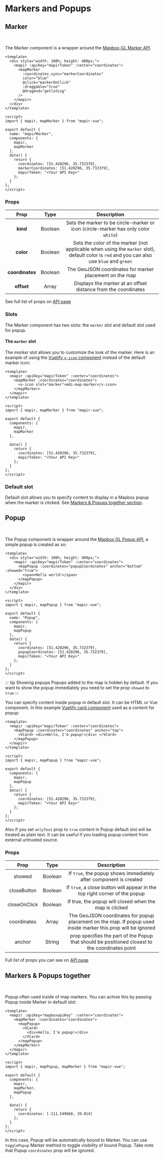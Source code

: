 # Markers and Popups

## Marker

<br />

<ClientOnly>
  <Marker2 />
</ClientOnly>

The Marker component is a wrapper around the [Mapbox-GL Marker API](https://docs.mapbox.com/mapbox-gl-js/api/#marker).

```vue
<template>
  <div style="width: 100%; height: 400px;">
    <mapir :apiKey="mapirToken" :center="coordinates">
      <mapMarker
        :coordinates.sync="markerCoordinates"
        color="blue"
        @click="markerOnClick"
        :draggable="true"
        @dragend="getlatLng"
      />
    </mapir>
  </div>
</template>

<script>
import { mapir, mapMarker } from "mapir-vue";

export default {
  name: "mapirMarker",
  components: {
    mapir,
    mapMarker
  },
  data() {
    return {
      coordinates: [51.420296, 35.732379],
      markerCoordinates: [51.420296, 35.732379],
      mapirToken: "<Your API Key>"
    };
  }
};
</script>
```

### Props

|      Prop       |  Type   |                                                                Description                                                                 |
| :-------------: | :-----: | :----------------------------------------------------------------------------------------------------------------------------------------: |
|    **kind**     | Boolean |                             Sets the marker to be circle-marker or icon (circle-marker has only color `white`)                             |
|    **color**    | Boolean | Sets the color of the marker (not applicable when using the `marker` slot), default color is `red` and you can also use `blue` and `green` |
| **coordinates** | Boolean |                                          The GeoJSON coordinates for marker placement on the map                                           |
|   **offset**    |  Array  |                                       Displays the marker at an offset distance from the coordinates                                       |

See full list of props on [API page](/api/marker.md#props)

### Slots

The Marker component has two slots: the `marker` slot and default slot used for popup.

#### The `marker` slot

The _marker_ slot allows you to customize the look of the marker. Here is an example of using the [Vuetify `v-icon` component](https://vuetifyjs.com/en/components/icons) instead of the default marker icon:

```vue
<template>
  <mapir :apiKey="mapirToken" :center="coordinates">
    <mapMarker :coordinates="coordinates">
      <v-icon slot="marker">mdi-map-marker</v-icon>
    </mapMarker>
  </mapir>
</template>

<script>
import { mapir, mapMarker } from "mapir-vue";

export default {
  components: {
    mapir,
    mapMarker
  },

  data() {
    return {
      coordinates: [51.420296, 35.732379],
      mapirToken: "<Your API Key>"
    };
  }
};
</script>
```

### Default slot

Default slot allows you to specify content to display in a Mapbox popup when the marker is clicked. See [Markers & Popups together section](#markers-popups-together).

## Popup

<br />

<ClientOnly>
  <Popup />
</ClientOnly>

The Popup component is wrapper around the [Mapbox GL Popup API](https://docs.mapbox.com/mapbox-gl-js/api/#popup), a simple popup is created as so:

```vue
<template>
  <div style="width: 100%; height: 400px;">
    <mapir :apiKey="mapirToken" :center="coordinates">
      <mapPopup :coordinates="popupCoordinates" anchor="bottom" :showed="true">
        <span>Hello world!</span>
      </mapPopup>
    </mapir>
  </div>
</template>

<script>
import { mapir, mapPopup } from "mapir-vue";

export default {
  name: "Popup",
  components: {
    mapir,
    mapPopup
  },
  data() {
    return {
      coordinates: [51.420296, 35.732379],
      popupCoordinates: [51.420296, 35.732379],
      mapirToken: "<Your API Key>"
    };
  }
};
</script>
```

::: tip Showing popups
Popups added to the map is hidden by default. If you want to show the popup immediately you need to set the prop `showed` to `true`
:::

You can specify content inside popup in default slot. It can be HTML or Vue component.
In this example [Vuetify card component](https://vuetifyjs.com/en/components/cards) used as a content for popup:

```vue
<template>
  <mapir :apiKey="mapirToken" :center="coordinates">
    <mapPopup :coordinates="coordinates" anchor="top">
      <VCard> <div>Hello, I'm popup!</div> </VCard>
    </mapPopup>
  </mapir>
</template>

<script>
import { mapir, mapPopup } from "mapir-vue";

export default {
  components: {
    mapir,
    mapPopup
  },
  data() {
    return {
      coordinates: [51.420296, 35.732379],
      mapirToken: "<Your API Key>"
    };
  }
};
</script>
```

Also if you set `onlyText` prop to `true` content in Popup default slot will be treated as plain text. It can be useful if you loading popup content from external untrusted source.

### Props

|     Prop     |  Type   |                                                  Description                                                  |
| :----------: | :-----: | :-----------------------------------------------------------------------------------------------------------: |
|    showed    | Boolean |                       If `true`, the popup shows immediately after component is created                       |
| closeButton  | Boolean |                  If `true`, a close button will appear in the top right corner of the popup                   |
| closeOnClick | Boolean |                            If true, the popup will closed when the map is clicked                             |
| coordinates  |  Array  | The GeoJSON coordinates for popup placement on the map. If popup used inside marker this prop will be ignored |
|    anchor    | String  |        prop specifies the part of the Popup that should be positioned closest to the coordinates point        |

Full list of props you can see on [API page](/api/popup.md#props)

## Markers & Popups together

<br />

<ClientOnly>
  <Marker2 />
</ClientOnly>

Popup often used inside of map markers. You can achive this by passing Popup inside Marker in default slot:

```vue
<template>
  <mapir :apiKey="mapboxapiKey" :center="coordinates">
    <mapMarker :coordinates="coordinates">
      <mapPopup>
        <VCard>
          <div>Hello, I'm popup!</div>
        </VCard>
      </mapPopup>
    </mapMarker>
  </mapir>
</template>

<script>
import { mapir, mapPopup, mapMarker } from "mapir-vue";

export default {
  components: {
    mapir,
    mapMarker,
    mapPopup
  },

  data() {
    return {
      coordinates: [-111.549668, 39.014]
    };
  }
};
</script>
```

In this case, Popup will be automatically bound to Marker. You can use `togglePopup` Marker method to toggle visibility of bound Popup.
Take note that Popup `coordinates` prop will be ignored.
